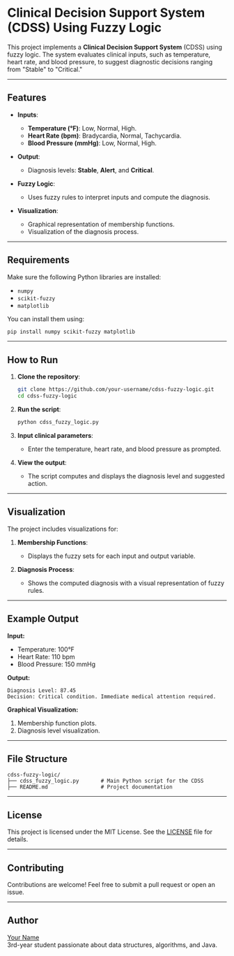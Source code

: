 

# Clinical Decision Support System (CDSS) Using Fuzzy Logic

This project implements a **Clinical Decision Support System** (CDSS) using fuzzy logic. The system evaluates clinical inputs, such as temperature, heart rate, and blood pressure, to suggest diagnostic decisions ranging from "Stable" to "Critical."

---

## Features

- **Inputs**:
  - **Temperature (°F)**: Low, Normal, High.
  - **Heart Rate (bpm)**: Bradycardia, Normal, Tachycardia.
  - **Blood Pressure (mmHg)**: Low, Normal, High.

- **Output**:
  - Diagnosis levels: **Stable**, **Alert**, and **Critical**.

- **Fuzzy Logic**:
  - Uses fuzzy rules to interpret inputs and compute the diagnosis.

- **Visualization**:
  - Graphical representation of membership functions.
  - Visualization of the diagnosis process.

---

## Requirements

Make sure the following Python libraries are installed:

- `numpy`
- `scikit-fuzzy`
- `matplotlib`

You can install them using:

```bash
pip install numpy scikit-fuzzy matplotlib
```

---

## How to Run

1. **Clone the repository**:
   ```bash
   git clone https://github.com/your-username/cdss-fuzzy-logic.git
   cd cdss-fuzzy-logic
   ```

2. **Run the script**:
   ```bash
   python cdss_fuzzy_logic.py
   ```

3. **Input clinical parameters**:
   - Enter the temperature, heart rate, and blood pressure as prompted.

4. **View the output**:
   - The script computes and displays the diagnosis level and suggested action.

---

## Visualization

The project includes visualizations for:

1. **Membership Functions**:
   - Displays the fuzzy sets for each input and output variable.

2. **Diagnosis Process**:
   - Shows the computed diagnosis with a visual representation of fuzzy rules.

---

## Example Output

**Input:**
- Temperature: 100°F
- Heart Rate: 110 bpm
- Blood Pressure: 150 mmHg

**Output:**
```
Diagnosis Level: 87.45
Decision: Critical condition. Immediate medical attention required.
```

**Graphical Visualization:**
1. Membership function plots.
2. Diagnosis level visualization.

---

## File Structure

```
cdss-fuzzy-logic/
├── cdss_fuzzy_logic.py       # Main Python script for the CDSS
├── README.md                 # Project documentation
```

---

## License

This project is licensed under the MIT License. See the [LICENSE](LICENSE) file for details.

---

## Contributing

Contributions are welcome! Feel free to submit a pull request or open an issue.

---

## Author

[Your Name](https://github.com/your-username)  
3rd-year student passionate about data structures, algorithms, and Java.
